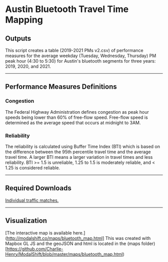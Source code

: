 # Austin Bluetooth Travel Time Mapping

## Outputs

This script creates a table (2019-2021 PMs v2.csv) of performance measures for the average weekday (Tuesday, Wednesday, Thursday) PM peak hour (4:30 to 5:30) for Austin's bluetooth segments for three years: 2019, 2020, and 2021. 

***

## Performance Measures Definitions

### Congestion

The Federal Highway Administration defines congestion as peak hour speeds being lower than 60% of free-flow speed. Free-flow speed is determined as the average speed that occurs at midnight to 3AM.

### Reliability

The reliability is calculated using Buffer Time Index (BTI) which is based on the difference between the 95th percentile travel time and the average travel time. A larger BTI means a larger variation in travel times and less reliability. BTI >= 1.5 is unreliable, 1.25 to 1.5 is moderately reliable, and < 1.25 is considered reliable. 

***

## Required Downloads

[Individual traffic matches.](https://data.austintexas.gov/Transportation-and-Mobility/Bluetooth-Travel-Sensors-Individual-Traffic-Match-/x44q-icha)

***

## Visualization

[The interactive map is available here.](http://modalshift.co/maps/bluetooth_map.html] This was created with Mapbox GL JS and the geoJSON and html is located in the (maps folder)[https://github.com/Charlie-Henry/ModalShift/blob/master/maps/bluetooth_map.html) 
